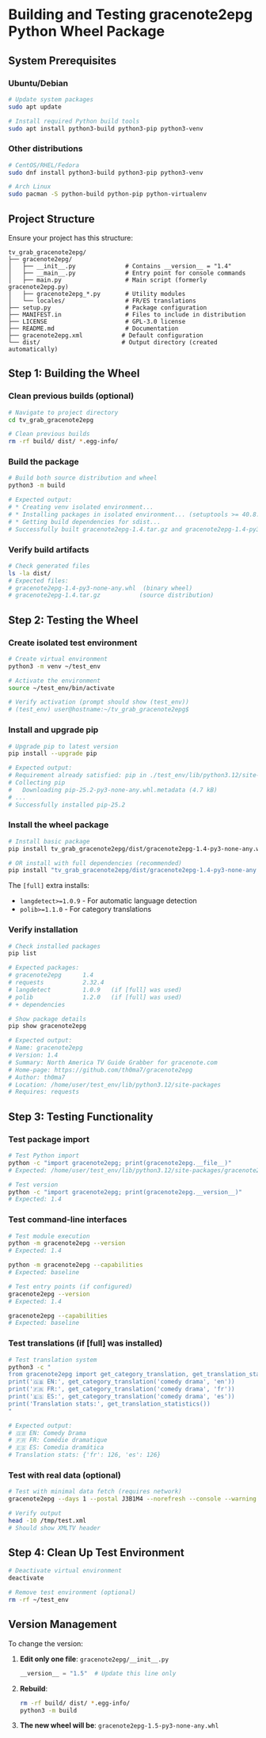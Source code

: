 # Building and Testing gracenote2epg Python Wheel Package

## System Prerequisites

### Ubuntu/Debian
```bash
# Update system packages
sudo apt update

# Install required Python build tools
sudo apt install python3-build python3-pip python3-venv
```

### Other distributions
```bash
# CentOS/RHEL/Fedora
sudo dnf install python3-build python3-pip python3-venv

# Arch Linux
sudo pacman -S python-build python-pip python-virtualenv
```

## Project Structure

Ensure your project has this structure:

```
tv_grab_gracenote2epg/
├── gracenote2epg/
│   ├── __init__.py              # Contains __version__ = "1.4"
│   ├── __main__.py              # Entry point for console commands
│   ├── main.py                  # Main script (formerly gracenote2epg.py)
│   ├── gracenote2epg_*.py       # Utility modules
│   └── locales/                 # FR/ES translations
├── setup.py                     # Package configuration
├── MANIFEST.in                  # Files to include in distribution
├── LICENSE                      # GPL-3.0 license
├── README.md                    # Documentation
├── gracenote2epg.xml           # Default configuration
└── dist/                       # Output directory (created automatically)
```

## Step 1: Building the Wheel

### Clean previous builds (optional)
```bash
# Navigate to project directory
cd tv_grab_gracenote2epg

# Clean previous builds
rm -rf build/ dist/ *.egg-info/
```

### Build the package
```bash
# Build both source distribution and wheel
python3 -m build

# Expected output:
# * Creating venv isolated environment...
# * Installing packages in isolated environment... (setuptools >= 40.8.0, wheel)
# * Getting build dependencies for sdist...
# Successfully built gracenote2epg-1.4.tar.gz and gracenote2epg-1.4-py3-none-any.whl
```

### Verify build artifacts
```bash
# Check generated files
ls -la dist/
# Expected files:
# gracenote2epg-1.4-py3-none-any.whl  (binary wheel)
# gracenote2epg-1.4.tar.gz           (source distribution)
```

## Step 2: Testing the Wheel

### Create isolated test environment
```bash
# Create virtual environment
python3 -m venv ~/test_env

# Activate the environment
source ~/test_env/bin/activate

# Verify activation (prompt should show (test_env))
# (test_env) user@hostname:~/tv_grab_gracenote2epg$
```

### Install and upgrade pip
```bash
# Upgrade pip to latest version
pip install --upgrade pip

# Expected output:
# Requirement already satisfied: pip in ./test_env/lib/python3.12/site-packages (24.0)
# Collecting pip
#   Downloading pip-25.2-py3-none-any.whl.metadata (4.7 kB)
# ...
# Successfully installed pip-25.2
```

### Install the wheel package
```bash
# Install basic package
pip install tv_grab_gracenote2epg/dist/gracenote2epg-1.4-py3-none-any.whl

# OR install with full dependencies (recommended)
pip install "tv_grab_gracenote2epg/dist/gracenote2epg-1.4-py3-none-any.whl[full]"
```

The `[full]` extra installs:
- `langdetect>=1.0.9` - For automatic language detection
- `polib>=1.1.0` - For category translations

### Verify installation
```bash
# Check installed packages
pip list

# Expected packages:
# gracenote2epg      1.4
# requests           2.32.4
# langdetect         1.0.9   (if [full] was used)
# polib              1.2.0   (if [full] was used)
# + dependencies

# Show package details
pip show gracenote2epg

# Expected output:
# Name: gracenote2epg
# Version: 1.4
# Summary: North America TV Guide Grabber for gracenote.com
# Home-page: https://github.com/th0ma7/gracenote2epg
# Author: th0ma7
# Location: /home/user/test_env/lib/python3.12/site-packages
# Requires: requests
```

## Step 3: Testing Functionality

### Test package import
```bash
# Test Python import
python -c "import gracenote2epg; print(gracenote2epg.__file__)"
# Expected: /home/user/test_env/lib/python3.12/site-packages/gracenote2epg/__init__.py

# Test version
python -c "import gracenote2epg; print(gracenote2epg.__version__)"
# Expected: 1.4
```

### Test command-line interfaces
```bash
# Test module execution
python -m gracenote2epg --version
# Expected: 1.4

python -m gracenote2epg --capabilities
# Expected: baseline

# Test entry points (if configured)
gracenote2epg --version
# Expected: 1.4

gracenote2epg --capabilities
# Expected: baseline
```

### Test translations (if [full] was installed)
```bash
# Test translation system
python3 -c "
from gracenote2epg import get_category_translation, get_translation_statistics
print('🇬🇧 EN:', get_category_translation('comedy drama', 'en'))
print('🇫🇷 FR:', get_category_translation('comedy drama', 'fr'))
print('🇪🇸 ES:', get_category_translation('comedy drama', 'es'))
print('Translation stats:', get_translation_statistics())
"

# Expected output:
# 🇬🇧 EN: Comedy Drama
# 🇫🇷 FR: Comédie dramatique
# 🇪🇸 ES: Comedia dramática
# Translation stats: {'fr': 126, 'es': 126}
```

### Test with real data (optional)
```bash
# Test with minimal data fetch (requires network)
gracenote2epg --days 1 --postal J3B1M4 --norefresh --console --warning --output /tmp/test.xml

# Verify output
head -10 /tmp/test.xml
# Should show XMLTV header
```

## Step 4: Clean Up Test Environment

```bash
# Deactivate virtual environment
deactivate

# Remove test environment (optional)
rm -rf ~/test_env
```

## Version Management

To change the version:

1. **Edit only one file**: `gracenote2epg/__init__.py`
   ```python
   __version__ = "1.5"  # Update this line only
   ```

2. **Rebuild**:
   ```bash
   rm -rf build/ dist/ *.egg-info/
   python3 -m build
   ```

3. **The new wheel will be**: `gracenote2epg-1.5-py3-none-any.whl`
